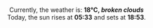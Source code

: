 <p  align="center"><br/>Currently, the weather is: <b> 18°C, <i>broken clouds</i></b></br>Today, the sun rises at <b>05:33</b> and sets at <b>18:53</b>.</p>